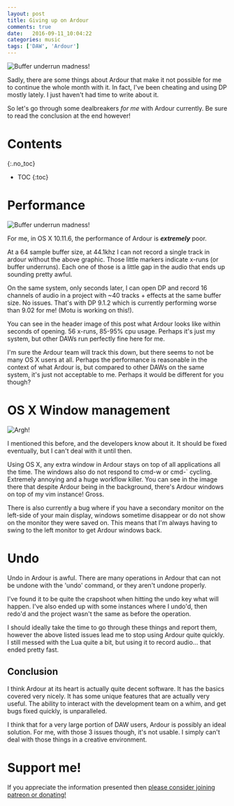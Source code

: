 ```yaml
---
layout: post
title: Giving up on Ardour
comments: true
date:   2016-09-11_10:04:22 
categories: music
tags: ['DAW', 'Ardour']
---
```


![Buffer underrun madness!](/assets/Ardour/Performance.png)

Sadly, there are some things about Ardour that make it not possible for me to continue the whole month with it. In fact, I've been cheating and using DP mostly lately. I just haven't had time to write about it.

So let's go through some dealbreakers _for me_ with Ardour currently. Be sure to read the conclusion at the end however!

<!--more-->

# Contents
{:.no_toc}
* TOC
{:toc}

# Performance

![Buffer underrun madness!](/assets/Ardour/x-run.png)

For me, in OS X 10.11.6, the performance of Ardour is __*extremely*__ poor.

At a 64 sample buffer size, at 44.1khz I can not record a single track in ardour without the above graphic. Those little markers indicate x-runs (or buffer underruns). Each one of those is a little gap in the audio that ends up sounding pretty awful.

On the same system, only seconds later, I can open DP and record 16 channels of audio in a project with ~40 tracks + effects at the same buffer size. No issues. That's with DP 9.1.2 which is currently performing worse than 9.02 for me! (Motu is working on this!).

You can see in the header image of this post what Ardour looks like within seconds of opening. 56 x-runs, 85-95% cpu usage. Perhaps it's just my system, but other DAWs run perfectly fine here for me.

I'm sure the Ardour team will track this down, but there seems to not be many OS X users at all. Perhaps the performance is reasonable in the context of what Ardour is, but compared to other DAWs on the same system, it's just not acceptable to me. Perhaps it would be different for you though?

# OS X Window management

![Argh!](/assets/Ardour/WindowManagement.png)

I mentioned this before, and the developers know about it. It should be fixed eventually, but I can't deal with it until then.

Using OS X, any extra window in Ardour stays on top of all applications all the time. The windows also do not respond to cmd-w or cmd-` cycling. Extremely annoying and a huge workflow killer. You can see in the image there that despite Ardour being in the background, there's Ardour windows on top of my vim instance! Gross.

There is also currently a bug where if you have a secondary monitor on the left-side of your main display, windows sometime disappear or do not show on the monitor they were saved on. This means that I'm always having to swing to the left monitor to get Ardour windows back.

# Undo

Undo in Ardour is awful. There are many operations in Ardour that can not be undone with the 'undo' command, or they aren't undone properly.

I've found it to be quite the crapshoot when hitting the undo key what will happen. I've also ended up with some instances where I undo'd, then redo'd and the project wasn't the same as before the operation.

I should ideally take the time to go through these things and report them, however the above listed issues lead me to stop using Ardour quite quickly. I still messed with the Lua quite a bit, but using it to record audio... that ended pretty fast.

## Conclusion

I think Ardour at its heart is actually quite decent software. It has the basics covered very nicely. It has some unique features that are actually very useful. The ability to interact with the development team on a whim, and get bugs fixed quickly, is unparalleled.

I think that for a very large portion of DAW users, Ardour is possibly an ideal solution. For me, with those 3 issues though, it's not usable. I simply can't deal with those things in a creative environment.

# Support me!

If you appreciate the information presented then <a href="/DonateNow/">please consider joining patreon or donating!</a>




